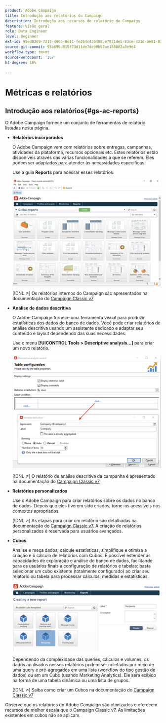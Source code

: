 ```yaml
---
product: Adobe Campaign
title: Introdução aos relatórios do Campaign
description: Introdução aos recursos de relatório do Campaign
feature: Visão geral
role: Data Engineer
level: Beginner
exl-id: 95ed0369-7215-496b-8e11-fe264c436488,e7931de5-83ce-431d-ae81-83793d257550
source-git-commit: 93b690d815f73d11de7de90b92ae188082a3e9e4
workflow-type: tm+mt
source-wordcount: '367'
ht-degree: 16%

---
```


# Métricas e relatórios

## Introdução aos relatórios{#gs-ac-reports}

O Adobe Campaign fornece um conjunto de ferramentas de relatório listadas nesta página.

* **Relatórios incorporados**

   O Adobe Campaign vem com relatórios sobre entregas, campanhas, atividades da plataforma, recursos opcionais etc. Estes relatórios estão disponíveis através das várias funcionalidades a que se referem. Eles podem ser adaptados para atender às necessidades específicas.

   Use a guia **Reports** para acessar esses relatórios.

   ![](assets/built-in-reports.png)

   [!DNL :arrow_upper_right:] Os relatórios internos do Campaign são apresentados na documentação do  [Campaign Classic v7](https://experienceleague.adobe.com/docs/campaign-classic/using/reporting/accessing-built-in-reports/about-campaign-built-in-reports.html)

* **Análise de dados descritiva**

   O Adobe Campaign fornece uma ferramenta visual para produzir estatísticas dos dados do banco de dados. Você pode criar relatórios de análise descritiva usando um assistente dedicado e adaptar seu conteúdo e layout dependendo das suas necessidades.

   Use o menu **[!UICONTROL Tools > Descriptive analysis...]** para criar um novo relatório.

   ![](assets/desc-analysis-report.png)

   [!DNL :arrow_upper_right:] O relatório de análise descritiva da campanha é apresentado na documentação do  [Campaign Classic v7](https://experienceleague.adobe.com/docs/campaign-classic/using/reporting/analyzing-populations/about-descriptive-analysis.html)

* **Relatórios personalizados**

   Use o Adobe Campaign para criar relatórios sobre os dados no banco de dados. Depois que eles tiverem sido criados, torne-os acessíveis nos contextos apropriados.

   [!DNL :arrow_upper_right:] As etapas para criar um relatório são detalhadas na documentação do  [Campaign Classic v7](https://experienceleague.adobe.com/docs/campaign-classic/using/reporting/creating-new-reports/about-reports-creation-in-campaign.html). A criação de relatórios personalizados é reservada para usuários avançados.

* **Cubos**

   Analise e meça dados, calcule estatísticas, simplifique e otimize a criação e o cálculo de relatórios com Cubos.  É possível estender as capacidades de exploração e análise do banco de dados, facilitando para os usuários finais a configuração de relatórios e tabelas: basta selecionar um cubo existente (totalmente configurado) ao criar seu relatório ou tabela para processar cálculos, medidas e estatísticas.

   ![](assets/create-a-report.png)

   Dependendo da complexidade das queries, cálculos e volumes, os dados analisados nesses relatórios podem ser coletados por meio de uma query e pré-agregados em uma lista (workflow do tipo gestão de dados) ou em um Cubo (usando Marketing Analytics). Ele será exibido na forma de uma tabela dinâmica ou uma lista de grupos.

   [!DNL :arrow_upper_right:] Saiba como criar um Cubos na documentação do  [Campaign Classic v7](https://experienceleague.adobe.com/docs/campaign-classic/using/reporting/designing-reports-with-cubes/about-cubes.html)


Observe que os relatórios do Adobe Campaign são otimizados e oferecem recursos de melhor escala que o Campaign Classic v7. As limitações existentes em cubos não se aplicam.

